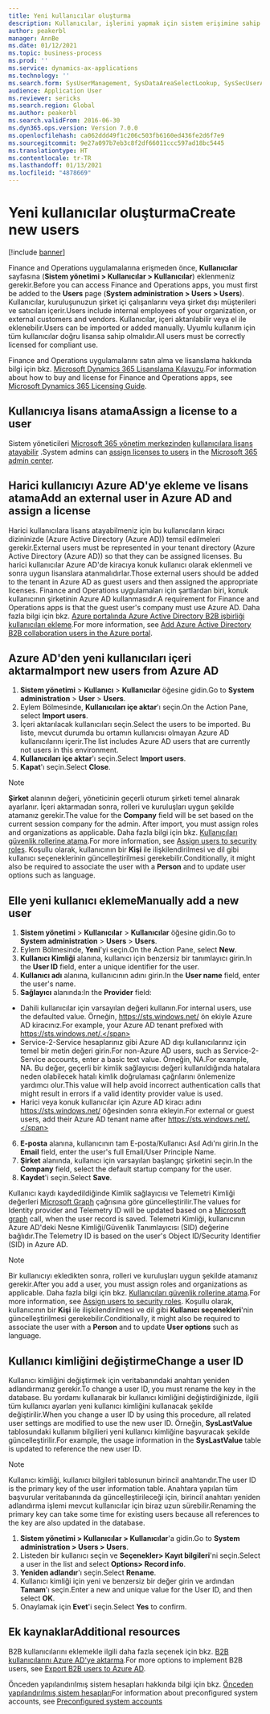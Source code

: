 ```yaml
---
title: Yeni kullanıcılar oluşturma
description: Kullanıcılar, işlerini yapmak için sistem erişimine sahip olmaları gereken, kendi kuruluşunuzun dahili personelleri veya harici müşteriler veya satıcılardır.
author: peakerbl
manager: AnnBe
ms.date: 01/12/2021
ms.topic: business-process
ms.prod: ''
ms.service: dynamics-ax-applications
ms.technology: ''
ms.search.form: SysUserManagement, SysDataAreaSelectLookup, SysSecUserAddRoles, SysUserMSODSUserImport
audience: Application User
ms.reviewer: sericks
ms.search.region: Global
ms.author: peakerbl
ms.search.validFrom: 2016-06-30
ms.dyn365.ops.version: Version 7.0.0
ms.openlocfilehash: ca062ddd49f1c206c503fb6160ed436fe2d6f7e9
ms.sourcegitcommit: 9e27a097b7eb3c8f2df66011ccc597ad18bc5445
ms.translationtype: HT
ms.contentlocale: tr-TR
ms.lasthandoff: 01/13/2021
ms.locfileid: "4878669"
---
```

# <a name="create-new-users"></a><span data-ttu-id="8203b-103">Yeni kullanıcılar oluşturma</span><span class="sxs-lookup"><span data-stu-id="8203b-103">Create new users</span></span>

[!include [banner](../../includes/banner.md)]

<span data-ttu-id="8203b-104">Finance and Operations uygulamalarına erişmeden önce, **Kullanıcılar** sayfasına (**Sistem yönetimi \> Kullanıcılar \> Kullanıcılar**) eklenmeniz gerekir.</span><span class="sxs-lookup"><span data-stu-id="8203b-104">Before you can access Finance and Operations apps, you must first be added to the **Users** page (**System administration \> Users \> Users**).</span></span> <span data-ttu-id="8203b-105">Kullanıcılar, kuruluşunuzun şirket içi çalışanlarını veya şirket dışı müşterileri ve satıcıları içerir.</span><span class="sxs-lookup"><span data-stu-id="8203b-105">Users include internal employees of your organization, or external customers and vendors.</span></span> <span data-ttu-id="8203b-106">Kullanıcılar, içeri aktarılabilir veya el ile eklenebilir.</span><span class="sxs-lookup"><span data-stu-id="8203b-106">Users can be imported or added manually.</span></span> <span data-ttu-id="8203b-107">Uyumlu kullanım için tüm kullanıcılar doğru lisansa sahip olmalıdır.</span><span class="sxs-lookup"><span data-stu-id="8203b-107">All users must be correctly licensed for compliant use.</span></span>

<span data-ttu-id="8203b-108">Finance and Operations uygulamalarını satın alma ve lisanslama hakkında bilgi için bkz. [Microsoft Dynamics 365 Lisanslama Kılavuzu](https://go.microsoft.com/fwlink/?LinkId=866544&amp;clcid=0x409).</span><span class="sxs-lookup"><span data-stu-id="8203b-108">For information about how to buy and license for Finance and Operations apps, see [Microsoft Dynamics 365 Licensing Guide](https://go.microsoft.com/fwlink/?LinkId=866544&amp;clcid=0x409).</span></span>

## <a name="assign-a-license-to-a-user"></a><span data-ttu-id="8203b-109">Kullanıcıya lisans atama</span><span class="sxs-lookup"><span data-stu-id="8203b-109">Assign a license to a user</span></span>
<span data-ttu-id="8203b-110">Sistem yöneticileri [Microsoft 365 yönetim merkezinden](https://docs.microsoft.com/office365/admin/admin-overview/about-the-admin-center?view=o365-worldwide) [kullanıcılara lisans atayabilir](https://docs.microsoft.com/office365/admin/subscriptions-and-billing/assign-licenses-to-users?view=o365-worldwide) .</span><span class="sxs-lookup"><span data-stu-id="8203b-110">System admins can [assign licenses to users](https://docs.microsoft.com/office365/admin/subscriptions-and-billing/assign-licenses-to-users?view=o365-worldwide) in the [Microsoft 365 admin center](https://docs.microsoft.com/office365/admin/admin-overview/about-the-admin-center?view=o365-worldwide).</span></span>

## <a name="add-an-external-user-in-azure-ad-and-assign-a-license"></a><span data-ttu-id="8203b-111">Harici kullanıcıyı Azure AD'ye ekleme ve lisans atama</span><span class="sxs-lookup"><span data-stu-id="8203b-111">Add an external user in Azure AD and assign a license</span></span> 
<span data-ttu-id="8203b-112">Harici kullanıcılara lisans atayabilmeniz için bu kullanıcıların kiracı dizininizde (Azure Active Directory (Azure AD)) temsil edilmeleri gerekir.</span><span class="sxs-lookup"><span data-stu-id="8203b-112">External users must be represented in your tenant directory (Azure Active Directory (Azure AD)) so that they can be assigned licenses.</span></span> <span data-ttu-id="8203b-113">Bu harici kullanıcılar Azure AD'de kiracıya konuk kullanıcı olarak eklenmeli ve sonra uygun lisanslara atanmalıdırlar.</span><span class="sxs-lookup"><span data-stu-id="8203b-113">Those external users should be added to the tenant in Azure AD as guest users and then assigned the appropriate licenses.</span></span> <span data-ttu-id="8203b-114">Finance and Operations uygulamaları için şartlardan biri, konuk kullanıcının şirketinin Azure AD kullanmasıdır.</span><span class="sxs-lookup"><span data-stu-id="8203b-114">A requirement for Finance and Operations apps is that the guest user's company must use Azure AD.</span></span> <span data-ttu-id="8203b-115">Daha fazla bilgi için bkz. [Azure portalında Azure Active Directory B2B işbirliği kullanıcıları ekleme](https://docs.microsoft.com/azure/active-directory/b2b/add-users-administrator).</span><span class="sxs-lookup"><span data-stu-id="8203b-115">For more information, see [Add Azure Active Directory B2B collaboration users in the Azure portal](https://docs.microsoft.com/azure/active-directory/b2b/add-users-administrator).</span></span>

## <a name="import-new-users-from-azure-ad"></a><span data-ttu-id="8203b-116">Azure AD'den yeni kullanıcıları içeri aktarma</span><span class="sxs-lookup"><span data-stu-id="8203b-116">Import new users from Azure AD</span></span> 
1. <span data-ttu-id="8203b-117">**Sistem yönetimi** \> **Kullanıcı** \> **Kullanıcılar** öğesine gidin.</span><span class="sxs-lookup"><span data-stu-id="8203b-117">Go to **System administration** \> **User** \> **Users**.</span></span>
2. <span data-ttu-id="8203b-118">Eylem Bölmesinde, **Kullanıcıları içe aktar**'ı seçin.</span><span class="sxs-lookup"><span data-stu-id="8203b-118">On the Action Pane, select **Import users**.</span></span>
3. <span data-ttu-id="8203b-119">İçeri aktarılacak kullanıcıları seçin.</span><span class="sxs-lookup"><span data-stu-id="8203b-119">Select the users to be imported.</span></span> <span data-ttu-id="8203b-120">Bu liste, mevcut durumda bu ortamın kullanıcısı olmayan Azure AD kullanıcılarını içerir.</span><span class="sxs-lookup"><span data-stu-id="8203b-120">The list includes Azure AD users that are currently not users in this environment.</span></span>
4. <span data-ttu-id="8203b-121">**Kullanıcıları içe aktar**'ı seçin.</span><span class="sxs-lookup"><span data-stu-id="8203b-121">Select **Import users**.</span></span>
5. <span data-ttu-id="8203b-122">**Kapat**'ı seçin.</span><span class="sxs-lookup"><span data-stu-id="8203b-122">Select **Close**.</span></span>

> [!NOTE]
> <span data-ttu-id="8203b-123">**Şirket** alanının değeri, yöneticinin geçerli oturum şirketi temel alınarak ayarlanır. İçeri aktarmadan sonra, rolleri ve kuruluşları uygun şekilde atamanız gerekir.</span><span class="sxs-lookup"><span data-stu-id="8203b-123">The value for the **Company** field will be set based on the current session company for the admin. After import, you must assign roles and organizations as applicable.</span></span> <span data-ttu-id="8203b-124">Daha fazla bilgi için bkz. [Kullanıcıları güvenlik rollerine atama](assign-users-security-roles.md).</span><span class="sxs-lookup"><span data-stu-id="8203b-124">For more information, see [Assign users to security roles](assign-users-security-roles.md).</span></span> <span data-ttu-id="8203b-125">Koşullu olarak, kullanıcının bir **Kişi** ile ilişkilendirilmesi ve dil gibi kullanıcı seçeneklerinin güncelleştirilmesi gerekebilir.</span><span class="sxs-lookup"><span data-stu-id="8203b-125">Conditionally, it might also be required to associate the user with a **Person** and to update user options such as language.</span></span>

## <a name="manually-add-a-new-user"></a><span data-ttu-id="8203b-126">Elle yeni kullanıcı ekleme</span><span class="sxs-lookup"><span data-stu-id="8203b-126">Manually add a new user</span></span>
1. <span data-ttu-id="8203b-127">**Sistem yönetimi** \> **Kullanıcılar** \> **Kullanıcılar** öğesine gidin.</span><span class="sxs-lookup"><span data-stu-id="8203b-127">Go to **System administration** \> **Users** \> **Users**.</span></span>
2. <span data-ttu-id="8203b-128">Eylem Bölmesinde, **Yeni**'yi seçin.</span><span class="sxs-lookup"><span data-stu-id="8203b-128">On the Action Pane, select **New**.</span></span>
3. <span data-ttu-id="8203b-129">**Kullanıcı Kimliği** alanına, kullanıcı için benzersiz bir tanımlayıcı girin.</span><span class="sxs-lookup"><span data-stu-id="8203b-129">In the **User ID** field, enter a unique identifier for the user.</span></span>   
4. <span data-ttu-id="8203b-130">**Kullanıcı adı** alanına, kullanıcının adını girin.</span><span class="sxs-lookup"><span data-stu-id="8203b-130">In the **User name** field, enter the user's name.</span></span>  
5. <span data-ttu-id="8203b-131">**Sağlayıcı** alanında:</span><span class="sxs-lookup"><span data-stu-id="8203b-131">In the **Provider** field:</span></span>
 - <span data-ttu-id="8203b-132">Dahili kullanıcılar için varsayılan değeri kullanın.</span><span class="sxs-lookup"><span data-stu-id="8203b-132">For internal users, use the defaulted value.</span></span> <span data-ttu-id="8203b-133">Örneğin, https://sts.windows.net/ ön ekiyle Azure AD kiracınız.</span><span class="sxs-lookup"><span data-stu-id="8203b-133">For example, your Azure AD tenant prefixed with https://sts.windows.net/.</span></span>  
 - <span data-ttu-id="8203b-134">Service-2-Service hesaplarınız gibi Azure AD dışı kullanıcılarınız için temel bir metin değeri girin.</span><span class="sxs-lookup"><span data-stu-id="8203b-134">For non-Azure AD users, such as Service-2-Service accounts, enter a basic text value.</span></span> <span data-ttu-id="8203b-135">Örneğin, NA.</span><span class="sxs-lookup"><span data-stu-id="8203b-135">For example, NA.</span></span> <span data-ttu-id="8203b-136">Bu değer, geçerli bir kimlik sağlayıcısı değeri kullanıldığında hatalara neden olabilecek hatalı kimlik doğrulaması çağrılarını önlemenize yardımcı olur.</span><span class="sxs-lookup"><span data-stu-id="8203b-136">This value will help avoid incorrect authentication calls that might result in errors if a valid identity provider value is used.</span></span>  
 - <span data-ttu-id="8203b-137">Harici veya konuk kullanıcılar için Azure AD kiracı adını https://sts.windows.net/ öğesinden sonra ekleyin.</span><span class="sxs-lookup"><span data-stu-id="8203b-137">For external or guest users, add their Azure AD tenant name after https://sts.windows.net/.</span></span>
6. <span data-ttu-id="8203b-138">**E-posta** alanına, kullanıcının tam E-posta/Kullanıcı Asıl Adı'nı girin.</span><span class="sxs-lookup"><span data-stu-id="8203b-138">In the **Email** field, enter the user's full Email/User Principle Name.</span></span>  
7. <span data-ttu-id="8203b-139">**Şirket** alanında, kullanıcı için varsayılan başlangıç şirketini seçin.</span><span class="sxs-lookup"><span data-stu-id="8203b-139">In the **Company** field, select the default startup company for the user.</span></span> 
8. <span data-ttu-id="8203b-140">**Kaydet**'i seçin.</span><span class="sxs-lookup"><span data-stu-id="8203b-140">Select **Save**.</span></span>

<span data-ttu-id="8203b-141">Kullanıcı kaydı kaydedildiğinde Kimlik sağlayıcısı ve Telemetri Kimliği değerleri [Microsoft Graph](https://docs.microsoft.com/graph/overview) çağrısına göre güncelleştirilir.</span><span class="sxs-lookup"><span data-stu-id="8203b-141">The values for Identity provider and Telemetry ID will be updated based on a [Microsoft graph](https://docs.microsoft.com/graph/overview) call, when the user record is saved.</span></span> <span data-ttu-id="8203b-142">Telemetri Kimliği, kullanıcının Azure AD'deki Nesne Kimliği/Güvenlik Tanımlayıcısı (SID) değerine bağlıdır.</span><span class="sxs-lookup"><span data-stu-id="8203b-142">The Telemetry ID is based on the user's Object ID/Security Identifier (SID) in Azure AD.</span></span>

> [!NOTE]
> <span data-ttu-id="8203b-143">Bir kullanıcıyı ekledikten sonra, rolleri ve kuruluşları uygun şekilde atamanız gerekir.</span><span class="sxs-lookup"><span data-stu-id="8203b-143">After you add a user, you must assign roles and organizations as applicable.</span></span> <span data-ttu-id="8203b-144">Daha fazla bilgi için bkz. [Kullanıcıları güvenlik rollerine atama](assign-users-security-roles.md).</span><span class="sxs-lookup"><span data-stu-id="8203b-144">For more information, see [Assign users to security roles](assign-users-security-roles.md).</span></span> <span data-ttu-id="8203b-145">Koşullu olarak, kullanıcının bir **Kişi** ile ilişkilendirilmesi ve dil gibi **Kullanıcı seçenekleri**'nin güncelleştirilmesi gerekebilir.</span><span class="sxs-lookup"><span data-stu-id="8203b-145">Conditionally, it might also be required to associate the user with a **Person** and to update **User options** such as language.</span></span>

## <a name="change-a-user-id"></a><span data-ttu-id="8203b-146">Kullanıcı kimliğini değiştirme</span><span class="sxs-lookup"><span data-stu-id="8203b-146">Change a user ID</span></span>
<span data-ttu-id="8203b-147">Kullanıcı kimliğini değiştirmek için veritabanındaki anahtarı yeniden adlandırmanız gerekir.</span><span class="sxs-lookup"><span data-stu-id="8203b-147">To change a user ID, you must rename the key in the database.</span></span> <span data-ttu-id="8203b-148">Bu yordamı kullanarak bir kullanıcı kimliğini değiştirdiğinizde, ilgili tüm kullanıcı ayarları yeni kullanıcı kimliğini kullanacak şekilde değiştirilir.</span><span class="sxs-lookup"><span data-stu-id="8203b-148">When you change a user ID by using this procedure, all related user settings are modified to use the new user ID.</span></span> <span data-ttu-id="8203b-149">Örneğin, **SysLastValue** tablosundaki kullanım bilgilieri yeni kullanıcı kimliğine başvuracak şekilde güncelleştirilir.</span><span class="sxs-lookup"><span data-stu-id="8203b-149">For example, the usage information in the **SysLastValue** table is updated to reference the new user ID.</span></span>

> [!NOTE]
> <span data-ttu-id="8203b-150">Kullanıcı kimliği, kullanıcı bilgileri tablosunun birincil anahtarıdır.</span><span class="sxs-lookup"><span data-stu-id="8203b-150">The user ID is the primary key of the user information table.</span></span> <span data-ttu-id="8203b-151">Anahtara yapılan tüm başvurular veritabanında da güncelleştirileceği için, birincil anahtarı yeniden adlandırma işlemi mevcut kullanıcılar için biraz uzun sürebilir.</span><span class="sxs-lookup"><span data-stu-id="8203b-151">Renaming the primary key can take some time for existing users because all references to the key are also updated in the database.</span></span> 

1. <span data-ttu-id="8203b-152">**Sistem yönetimi \> Kullanıcılar \> Kullanıcılar**'a gidin.</span><span class="sxs-lookup"><span data-stu-id="8203b-152">Go to **System administration \> Users \> Users**.</span></span>
2. <span data-ttu-id="8203b-153">Listeden bir kullanıcı seçin ve  **Seçenekler\> Kayıt bilgileri**'ni seçin.</span><span class="sxs-lookup"><span data-stu-id="8203b-153">Select a user in the list and select **Options\> Record info**.</span></span>
3. <span data-ttu-id="8203b-154">**Yeniden adlandır**'ı seçin.</span><span class="sxs-lookup"><span data-stu-id="8203b-154">Select **Rename**.</span></span>
4. <span data-ttu-id="8203b-155">Kullanıcı kimliği için yeni ve benzersiz bir değer girin ve ardından **Tamam**'ı seçin.</span><span class="sxs-lookup"><span data-stu-id="8203b-155">Enter a new and unique value for the User ID, and then select **OK**.</span></span> 
5. <span data-ttu-id="8203b-156">Onaylamak için **Evet**'i seçin.</span><span class="sxs-lookup"><span data-stu-id="8203b-156">Select **Yes** to confirm.</span></span>

## <a name="additional-resources"></a><span data-ttu-id="8203b-157">Ek kaynaklar</span><span class="sxs-lookup"><span data-stu-id="8203b-157">Additional resources</span></span>

<span data-ttu-id="8203b-158">B2B kullanıcılarını eklemekle ilgili daha fazla seçenek için bkz. [B2B kullanıcılarını Azure AD'ye aktarma](../implement-b2b.md).</span><span class="sxs-lookup"><span data-stu-id="8203b-158">For more options to implement B2B users, see [Export B2B users to Azure AD](../implement-b2b.md).</span></span>

<span data-ttu-id="8203b-159">Önceden yapılandırılmış sistem hesapları hakkında bilgi için bkz. [Önceden yapılandırılmış sistem hesapları](../pre-configured-system-accounts.md)</span><span class="sxs-lookup"><span data-stu-id="8203b-159">For information about preconfigured system accounts, see [Preconfigured system accounts](../pre-configured-system-accounts.md)</span></span>
